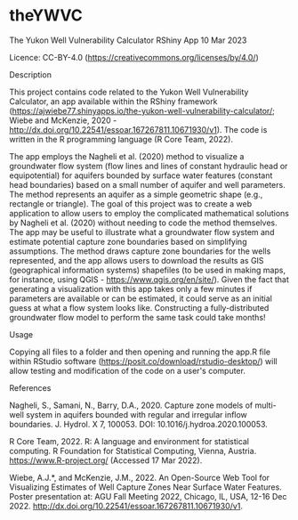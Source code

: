 # theYWVC
The Yukon Well Vulnerability Calculator RShiny App
10 Mar 2023

Licence: CC-BY-4.0 (https://creativecommons.org/licenses/by/4.0/)

Description

This project contains code related to the Yukon Well Vulnerability Calculator, an app available within the RShiny framework (https://ajwiebe77.shinyapps.io/the-yukon-well-vulnerability-calculator/; Wiebe and McKenzie, 2020 - http://dx.doi.org/10.22541/essoar.167267811.10671930/v1). The code is written in the R programming language (R Core Team, 2022).

The app employs the Nagheli et al. (2020) method to visualize a groundwater flow system (flow lines and lines of constant hydraulic head or equipotential) for aquifers bounded by surface water features (constant head boundaries) based on a small number of aquifer and well parameters. The method represents an aquifer as a simple geometric shape (e.g., rectangle or triangle). The goal of this project was to create a web application to allow users to employ the complicated mathematical solutions by Nagheli et al. (2020) without needing to code the method themselves. The app may be useful to illustrate what a groundwater flow system and estimate potential capture zone boundaries based on simplifying assumptions. The method draws capture zone boundaries for the wells represented, and the app allows users to download the results as GIS (geographical information systems) shapefiles (to be used in making maps, for instance, using QGIS - https://www.qgis.org/en/site/). Given the fact that generating a visualization with this app takes only a few minutes if parameters are available or can be estimated, it could serve as an initial guess at what a flow system looks like. Constructing a fully-distributed groundwater flow model to perform the same task could take months!

Usage

Copying all files to a folder and then opening and running the app.R file within RStudio software (https://posit.co/download/rstudio-desktop/) will allow testing and modification of the code on a user's computer.





References

Nagheli, S., Samani, N., Barry, D.A., 2020. Capture zone models of multi-well system in aquifers bounded with regular and irregular inflow boundaries. J. Hydrol. X 7, 100053. DOI: 10.1016/j.hydroa.2020.100053.

R Core Team, 2022. R: A language and environment for statistical computing. R Foundation for Statistical Computing, Vienna, Austria. https://www.R-project.org/ (Accessed 17 Mar 2022).

Wiebe, A.J.*, and McKenzie, J.M., 2022. An Open-Source Web Tool for Visualizing Estimates of Well Capture Zones Near Surface Water Features. Poster presentation at: AGU Fall Meeting 2022, Chicago, IL, USA, 12-16 Dec 2022. http://dx.doi.org/10.22541/essoar.167267811.10671930/v1.

